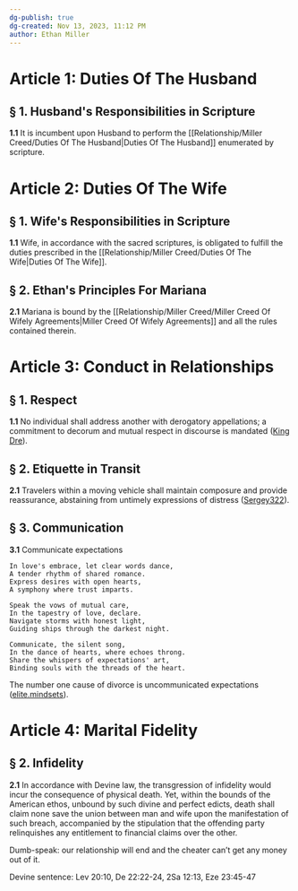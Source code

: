 ```yaml
---
dg-publish: true
dg-created: Nov 13, 2023, 11:12 PM
author: Ethan Miller
---
```


# Article 1: Duties Of The Husband

## § 1. Husband's Responsibilities in Scripture

**1.1** It is incumbent upon Husband to perform the [[Relationship/Miller Creed/Duties Of The Husband\|Duties Of The Husband]] enumerated by scripture. 

# Article 2: Duties Of The Wife

## § 1. Wife's Responsibilities in Scripture

**1.1** Wife, in accordance with the sacred scriptures, is obligated to fulfill the duties prescribed in the [[Relationship/Miller Creed/Duties Of The Wife\|Duties Of The Wife]].

## § 2. Ethan's Principles For Mariana

**2.1** Mariana is bound by the [[Relationship/Miller Creed/Miller Creed Of Wifely Agreements\|Miller Creed Of Wifely Agreements]] and all the rules contained therein.

# Article 3: Conduct in Relationships

## § 1. Respect

**1.1** No individual shall address another with derogatory appellations; a commitment to decorum and mutual respect in discourse is mandated ([King Dre](https://www.facebook.com/reel/1840228819706528?fs=e&s=TIeQ9V&mibextid=3uyXbM)).

## § 2. Etiquette in Transit

**2.1** Travelers within a moving vehicle shall maintain composure and provide reassurance, abstaining from untimely expressions of distress ([Sergey322](https://youtube.com/shorts/-m2-_EpifCU?si=3TAPvIt2IFu1q0kJ)).

## § 3. Communication

**3.1** Communicate expectations

```poetry
In love's embrace, let clear words dance,
A tender rhythm of shared romance.
Express desires with open hearts,
A symphony where trust imparts.

Speak the vows of mutual care,
In the tapestry of love, declare.
Navigate storms with honest light, 
Guiding ships through the darkest night.

Communicate, the silent song,
In the dance of hearts, where echoes throng. 
Share the whispers of expectations' art,
Binding souls with the threads of the heart.
```

The number one cause of divorce is uncommunicated expectations ([elite.mindsets](https://www.facebook.com/reel/919667809012790)).

# Article 4: Marital Fidelity

## § 2. Infidelity

**2.1** In accordance with Devine law, the transgression of infidelity would incur the consequence of physical death. Yet, within the bounds of the American ethos, unbound by such divine and perfect edicts, death shall claim none save the union between man and wife upon the manifestation of such breach, accompanied by the stipulation that the offending party relinquishes any entitlement to financial claims over the other.

Dumb-speak: our relationship will end and the cheater can’t get any money out of it.

Devine sentence: Lev 20:10, De 22:22-24, 2Sa 12:13, Eze 23:45-47